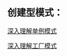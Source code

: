 ## 创建型模式：

[深入理解单例模式](https://blog.csdn.net/qq_34337272/article/details/80455972)

[深入理解工厂模式](https://blog.csdn.net/qq_34337272/article/details/80472071)

